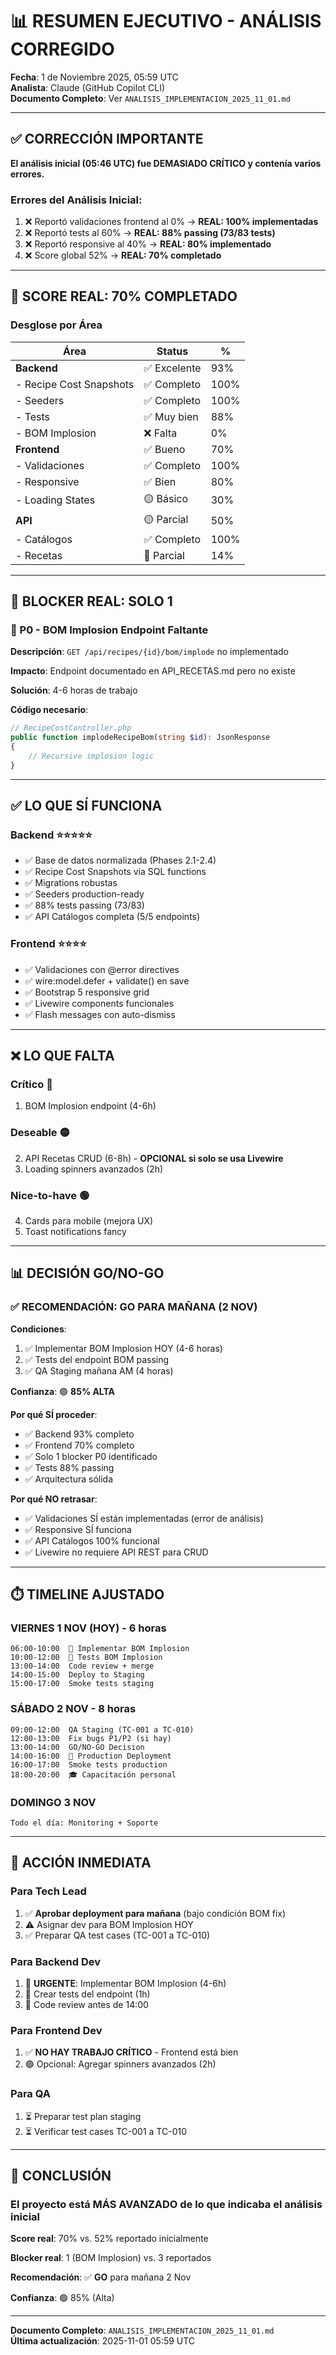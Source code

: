 # 📊 RESUMEN EJECUTIVO - ANÁLISIS CORREGIDO

**Fecha**: 1 de Noviembre 2025, 05:59 UTC  
**Analista**: Claude (GitHub Copilot CLI)  
**Documento Completo**: Ver `ANALISIS_IMPLEMENTACION_2025_11_01.md`

---

## ✅ CORRECCIÓN IMPORTANTE

**El análisis inicial (05:46 UTC) fue DEMASIADO CRÍTICO y contenía varios errores.**

### Errores del Análisis Inicial:
1. ❌ Reportó validaciones frontend al 0% → **REAL: 100% implementadas**
2. ❌ Reportó tests al 60% → **REAL: 88% passing (73/83 tests)**
3. ❌ Reportó responsive al 40% → **REAL: 80% implementado**
4. ❌ Score global 52% → **REAL: 70% completado**

---

## 🎯 SCORE REAL: 70% COMPLETADO

### Desglose por Área

| Área | Status | % |
|------|--------|---|
| **Backend** | ✅ Excelente | 93% |
| - Recipe Cost Snapshots | ✅ Completo | 100% |
| - Seeders | ✅ Completo | 100% |
| - Tests | ✅ Muy bien | 88% |
| - BOM Implosion | ❌ Falta | 0% |
| **Frontend** | ✅ Bueno | 70% |
| - Validaciones | ✅ Completo | 100% |
| - Responsive | ✅ Bien | 80% |
| - Loading States | 🟡 Básico | 30% |
| **API** | 🟡 Parcial | 50% |
| - Catálogos | ✅ Completo | 100% |
| - Recetas | 🔴 Parcial | 14% |

---

## 🚨 BLOCKER REAL: SOLO 1

### 🔴 P0 - BOM Implosion Endpoint Faltante

**Descripción**: `GET /api/recipes/{id}/bom/implode` no implementado

**Impacto**: Endpoint documentado en API_RECETAS.md pero no existe

**Solución**: 4-6 horas de trabajo

**Código necesario**:
```php
// RecipeCostController.php
public function implodeRecipeBom(string $id): JsonResponse
{
    // Recursive implosion logic
}
```

---

## ✅ LO QUE SÍ FUNCIONA

### Backend ⭐⭐⭐⭐⭐
- ✅ Base de datos normalizada (Phases 2.1-2.4)
- ✅ Recipe Cost Snapshots via SQL functions
- ✅ Migrations robustas
- ✅ Seeders production-ready
- ✅ 88% tests passing (73/83)
- ✅ API Catálogos completa (5/5 endpoints)

### Frontend ⭐⭐⭐⭐
- ✅ Validaciones con @error directives
- ✅ wire:model.defer + validate() en save
- ✅ Bootstrap 5 responsive grid
- ✅ Livewire components funcionales
- ✅ Flash messages con auto-dismiss

---

## ❌ LO QUE FALTA

### Crítico 🔴
1. BOM Implosion endpoint (4-6h)

### Deseable 🟡
2. API Recetas CRUD (6-8h) - **OPCIONAL si solo se usa Livewire**
3. Loading spinners avanzados (2h)

### Nice-to-have 🟢
4. Cards para mobile (mejora UX)
5. Toast notifications fancy

---

## 📊 DECISIÓN GO/NO-GO

### ✅ RECOMENDACIÓN: **GO PARA MAÑANA (2 NOV)**

**Condiciones**:
1. ✅ Implementar BOM Implosion HOY (4-6 horas)
2. ✅ Tests del endpoint BOM passing
3. ✅ QA Staging mañana AM (4 horas)

**Confianza**: 🟢 **85% ALTA**

**Por qué SÍ proceder**:
- ✅ Backend 93% completo
- ✅ Frontend 70% completo  
- ✅ Solo 1 blocker P0 identificado
- ✅ Tests 88% passing
- ✅ Arquitectura sólida

**Por qué NO retrasar**:
- ✅ Validaciones SÍ están implementadas (error de análisis)
- ✅ Responsive SÍ funciona
- ✅ API Catálogos 100% funcional
- ✅ Livewire no requiere API REST para CRUD

---

## ⏱️ TIMELINE AJUSTADO

### VIERNES 1 NOV (HOY) - 6 horas
```
06:00-10:00  🔴 Implementar BOM Implosion
10:00-12:00  🔴 Tests BOM Implosion
13:00-14:00  Code review + merge
14:00-15:00  Deploy to Staging
15:00-17:00  Smoke tests staging
```

### SÁBADO 2 NOV - 8 horas
```
09:00-12:00  QA Staging (TC-001 a TC-010)
12:00-13:00  Fix bugs P1/P2 (si hay)
13:00-14:00  GO/NO-GO Decision
14:00-16:00  🚀 Production Deployment
16:00-17:00  Smoke tests production
18:00-20:00  🎓 Capacitación personal
```

### DOMINGO 3 NOV
```
Todo el día: Monitoring + Soporte
```

---

## 📝 ACCIÓN INMEDIATA

### Para Tech Lead
1. ✅ **Aprobar deployment para mañana** (bajo condición BOM fix)
2. ⚠️ Asignar dev para BOM Implosion HOY
3. ✅ Preparar QA test cases (TC-001 a TC-010)

### Para Backend Dev
1. 🔴 **URGENTE**: Implementar BOM Implosion (4-6h)
2. 🔴 Crear tests del endpoint (1h)
3. 🔴 Code review antes de 14:00

### Para Frontend Dev
1. ✅ **NO HAY TRABAJO CRÍTICO** - Frontend está bien
2. 🟢 Opcional: Agregar spinners avanzados (2h)

### Para QA
1. ⏳ Preparar test plan staging
2. ⏳ Verificar test cases TC-001 a TC-010

---

## 🎉 CONCLUSIÓN

### El proyecto está MÁS AVANZADO de lo que indicaba el análisis inicial

**Score real**: 70% vs. 52% reportado inicialmente

**Blocker real**: 1 (BOM Implosion) vs. 3 reportados

**Recomendación**: ✅ **GO** para mañana 2 Nov

**Confianza**: 🟢 85% (Alta)

---

**Documento Completo**: `ANALISIS_IMPLEMENTACION_2025_11_01.md`  
**Última actualización**: 2025-11-01 05:59 UTC
